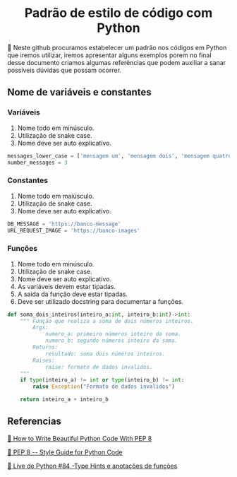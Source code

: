 <h1 align="center"> Padrão de estilo de código com Python </h1>
<p align="left">🚀 Neste github procuramos estabelecer um padrão nos códigos em Python
que iremos utilizar,  iremos apresentar alguns exemplos porem no final desse documento criamos algumas referências que podem auxiliar a sanar possíveis dúvidas que possam ocorrer.</p>

<h2 align="left"> Nome de variáveis e constantes </h2>

<h3 align="left"> 
    Variáveis
</h3>
<ol>
    <li> Nome todo em minúsculo.</li>
    <li> Utilização de snake case.</li>
    <li> Nome deve ser auto explicativo.</li>
</ol> 

```python
messages_lower_case = ['mensagem um', 'mensagem dois', 'mensagem quatro']
number_messages = 3
```

<h3 align="left"> 
    Constantes
</h3>
<ol>
    <li> Nome todo em maiúsculo.</li>
    <li> Utilização de snake case.</li>
    <li> Nome deve ser auto explicativo.</li>
</ol> 

```python
DB_MESSAGE = 'https://banco-message'
URL_REQUEST_IMAGE = 'https://banco-images'
```

<h3 align="left"> 
    Funções
</h3>
<ol>
    <li> Nome todo em minúsculo.</li>
    <li> Utilização de snake case.</li>
    <li> Nome deve ser auto explicativo.</li>
    <li> As variáveis devem estar tipadas.</li>
    <li> A saida da função deve estar tipadas.</li>
    <li> Deve ser utilizado docstring para documentar a funções.</li>
</ol>

```python
def soma_dois_inteiros(inteiro_a:int, inteiro_b:int)->int:
    """ Função que realiza a soma de dois números inteiros.
        Args:
            numero_a: primeiro números inteiro da soma.
            numero_b: segundo números inteiro da soma.
        Returns:
            resultado: soma dois números inteiros.
        Raises:
            raise: formato de dados invalidos.
    """
    if type(inteiro_a) != int or type(inteiro_b) != int:
        raise Exception("Formato de dados invalidos")

    return inteiro_a + inteiro_b
```

<h2 align="left"> Referencias </h2>

<p align="left"> 
    <a href="https://realpython.com/python-pep8/">🔗 How to Write Beautiful Python Code With PEP 8</a>
</p>

<p align="left"> 
    <a href="https://www.python.org/dev/peps/pep-0008/">🔗 PEP 8 -- Style Guide for Python Code</a>
</p>

<p align="left">
    <a href="https://www.youtube.com/watch?v=yEighFc_bZM&t=2145s">🔗 Live de Python #84 -Type Hints e anotações de funções</a>
</p>